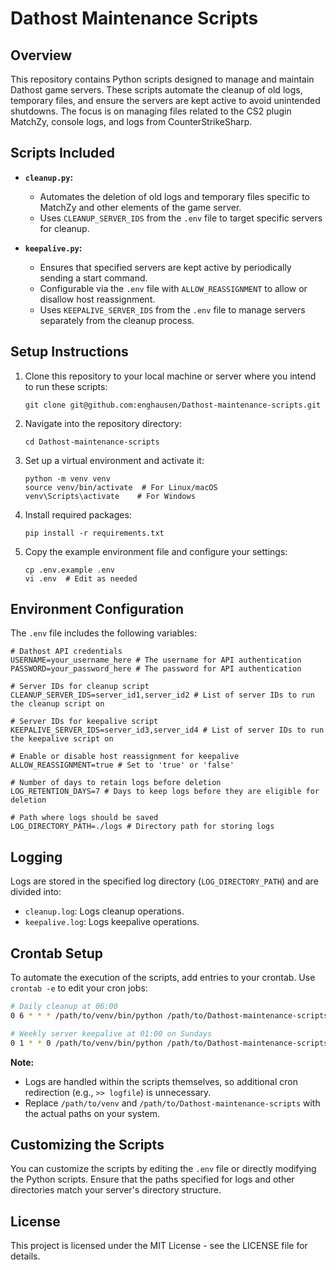# Dathost Maintenance Scripts

## Overview
This repository contains Python scripts designed to manage and maintain Dathost game servers. These scripts automate the cleanup of old logs, temporary files, and ensure the servers are kept active to avoid unintended shutdowns. The focus is on managing files related to the CS2 plugin MatchZy, console logs, and logs from CounterStrikeSharp.

## Scripts Included
- **`cleanup.py`:**
  - Automates the deletion of old logs and temporary files specific to MatchZy and other elements of the game server.
  - Uses `CLEANUP_SERVER_IDS` from the `.env` file to target specific servers for cleanup.

- **`keepalive.py`:**
  - Ensures that specified servers are kept active by periodically sending a start command.
  - Configurable via the `.env` file with `ALLOW_REASSIGNMENT` to allow or disallow host reassignment.
  - Uses `KEEPALIVE_SERVER_IDS` from the `.env` file to manage servers separately from the cleanup process.

## Setup Instructions
1. Clone this repository to your local machine or server where you intend to run these scripts:
   ```
   git clone git@github.com:enghausen/Dathost-maintenance-scripts.git
   ```
2. Navigate into the repository directory:
   ```
   cd Dathost-maintenance-scripts
   ```
3. Set up a virtual environment and activate it:
   ```
   python -m venv venv
   source venv/bin/activate  # For Linux/macOS
   venv\Scripts\activate    # For Windows
   ```
4. Install required packages:
   ```
   pip install -r requirements.txt
   ```
5. Copy the example environment file and configure your settings:
   ```
   cp .env.example .env
   vi .env  # Edit as needed
   ```

## Environment Configuration
The `.env` file includes the following variables:
```
# Dathost API credentials
USERNAME=your_username_here # The username for API authentication
PASSWORD=your_password_here # The password for API authentication

# Server IDs for cleanup script
CLEANUP_SERVER_IDS=server_id1,server_id2 # List of server IDs to run the cleanup script on

# Server IDs for keepalive script
KEEPALIVE_SERVER_IDS=server_id3,server_id4 # List of server IDs to run the keepalive script on

# Enable or disable host reassignment for keepalive
ALLOW_REASSIGNMENT=true # Set to 'true' or 'false'

# Number of days to retain logs before deletion
LOG_RETENTION_DAYS=7 # Days to keep logs before they are eligible for deletion

# Path where logs should be saved
LOG_DIRECTORY_PATH=./logs # Directory path for storing logs
```

## Logging
Logs are stored in the specified log directory (`LOG_DIRECTORY_PATH`) and are divided into:
- `cleanup.log`: Logs cleanup operations.
- `keepalive.log`: Logs keepalive operations.

## Crontab Setup
To automate the execution of the scripts, add entries to your crontab. Use `crontab -e` to edit your cron jobs:

```bash
# Daily cleanup at 06:00
0 6 * * * /path/to/venv/bin/python /path/to/Dathost-maintenance-scripts/cleanup.py

# Weekly server keepalive at 01:00 on Sundays
0 1 * * 0 /path/to/venv/bin/python /path/to/Dathost-maintenance-scripts/keepalive.py
```

**Note:**
- Logs are handled within the scripts themselves, so additional cron redirection (e.g., `>> logfile`) is unnecessary.
- Replace `/path/to/venv` and `/path/to/Dathost-maintenance-scripts` with the actual paths on your system.

## Customizing the Scripts
You can customize the scripts by editing the `.env` file or directly modifying the Python scripts. Ensure that the paths specified for logs and other directories match your server's directory structure.

## License
This project is licensed under the MIT License - see the LICENSE file for details.

